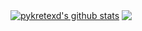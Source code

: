 <a href="https://github.com/anuraghazra/github-readme-stats"><img align="center" src="https://github-readme-stats.vercel.app/api?username=pykretexd&show_icons=true&include_all_commits=true&theme=buefy&hide_border=true" alt="pykretexd's github stats" /></a> <a href="https://github.com/anuraghazra/github-readme-stats"><img align="center" src="https://github-readme-stats.vercel.app/api/top-langs/?username=pykretexd&layout=compact&theme=buefy&hide_border=true" /></a>
